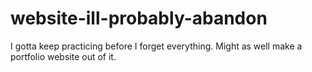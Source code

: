 # website-ill-probably-abandon
I gotta keep practicing before I forget everything. Might as well make a portfolio website out of it.
